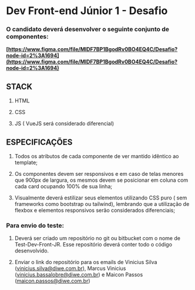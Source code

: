 
# Dev Front-end Júnior 1 - Desafio

### O candidato deverá desenvolver o seguinte conjunto de componentes:
  **[https://www.figma.com/file/MlDF7BP1BgodRv0BO4EQ4C/Desafio?node-id=2%3A1694](https://www.figma.com/file/MlDF7BP1BgodRv0BO4EQ4C/Desafio?node-id=2%3A1694)**
  
  

## STACK

1. HTML 

3. CSS

4. JS ( VueJS será considerado diferencial)
  

## ESPECIFICAÇÕES  

1. Todos os atributos de cada componente de ver mantido idêntico ao template;

2. Os componentes devem ser responsivos e em caso de telas menores que 900px de largura, os mesmos devem se posicionar em coluna com cada card ocupando 100% de sua linha;

3. Visualmente deverá estilizar seus elementos utilizando CSS puro ( sem frameworks como bootstrap ou tailwind), lembrando que a utilização de flexbox e elementos responsivos serão considerados diferenciais;
 
  

### Para envio do teste:

  

1. Deverá ser criado um repositório no git ou bitbucket com o nome de Test-Dev-Front-JR. Esse repositório deverá conter todo o código desenvolvido.

2. Enviar o link do repositório para os emails de Vinicius Silva (vinicius.silva@diwe.com.br), Marcus Vinicius (vinicius.bassalobre@diwe.com.br) e Maicon Passos (maicon.passos@diwe.com.br)
